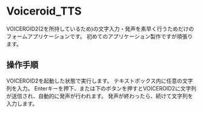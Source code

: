 # Voiceroid_TTS
VOICEROID2(2を所持しているため)の文字入力・発声を素早く行うためだけのフォームアプリケーションです。
初めてのアプリケーション製作ですが頑張ります。

## 操作手順
VOICEROID2を起動した状態で実行します。
テキストボックス内に任意の文字列を入力。
Enterキーを押下、または下のボタンを押すとVOICEROID2に文字列が送信され、自動的に発声が行われます。
発声が終わったら、続けて文字列を入力します。
